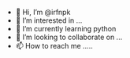 - 👋 Hi, I’m @irfnpk
- 👀 I’m interested in ...
- 🌱 I’m currently learning python
- 💞️ I’m looking to collaborate on ...
- 📫 How to reach me .....

<!---
irfnpk/irfnpk is a ✨ special ✨ repository because its `README.md` (this file) appears on your GitHub profile.
You can click the Preview link to take a look at your changes.
--->
